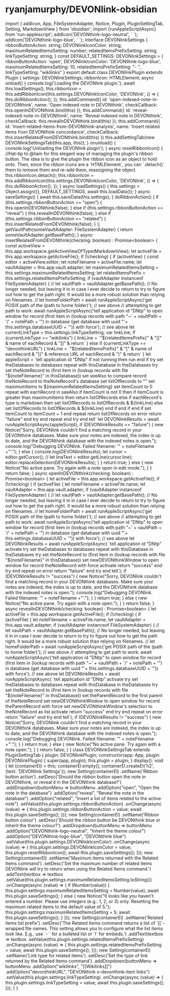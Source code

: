 # ryanjamurphy/DEVONlink-obsidian

 import { addIcon, App, FileSystemAdapter, Notice, Plugin, PluginSettingTab, Setting, MarkdownView } from 'obsidian'; import {runAppleScriptAsync} from 'run-applescript'; addIcon\('DEVONthink-logo-neutral', \`  \`\); addIcon\('DEVONthink-logo-blue', \`  \`\); interface DEVONlinkSettings { ribbonButtonAction: string; DEVONlinkIconColor: string; maximumRelatedItemsSetting: number; relatedItemsPrefixSetting: string; linkTypeSetting: string; } const DEFAULT\_SETTINGS: DEVONlinkSettings = { ribbonButtonAction: 'open', DEVONlinkIconColor: 'DEVONthink-logo-blue', maximumRelatedItemsSetting: 10, relatedItemsPrefixSetting: "- ", linkTypeSetting: "wikilinks" } export default class DEVONlinkPlugin extends Plugin { settings: DEVONlinkSettings; ribbonIcon: HTMLElement; async onload\(\) { console.log\('Loading the DEVONlink plugin.'\); await this.loadSettings\(\); this.ribbonIcon = this.addRibbonIcon\(this.settings.DEVONlinkIconColor, 'DEVONlink', \(\) =&gt; { this.doRibbonAction\(\); }\); this.addCommand\({ id: 'open-indexed-note-in-DEVONthink', name: 'Open indexed note in DEVONthink', checkCallback: this.openInDEVONthink.bind\(this\) }\); this.addCommand\({ id: 'reveal-indexed-note-in-DEVONthink', name: 'Reveal indexed note in DEVONthink', checkCallback: this.revealInDEVONthink.bind\(this\) }\); this.addCommand\({ id: 'insert-related-items-from-DEVONthink-analysis', name: 'Insert related items from DEVONthink concordance', checkCallback: this.insertRelatedFromDEVONthink.bind\(this\) }\) this.addSettingTab\(new DEVONlinkSettingsTab\(this.app, this\)\); } onunload\(\) { console.log\('Unloading the DEVONlink plugin'\); } async resetRibbonIcon\(\) { //Hat-tip to @liam for this elegant way of managing the plugin's ribbon button. The idea is to give the plugin the ribbon icon as an object to hold onto. Then, since the ribbon icons are a \`HTMLElement\`, you can \`.detach\(\)\` them to remove them and re-add them, reassigning the object. this.ribbonIcon.detach\(\); this.ribbonIcon = this.addRibbonIcon\(this.settings.DEVONlinkIconColor, 'DEVONlink', \(\) =&gt; { this.doRibbonAction\(\); }\); } async loadSettings\(\) { this.settings = Object.assign\({}, DEFAULT\_SETTINGS, await this.loadData\(\)\); } async saveSettings\(\) { await this.saveData\(this.settings\); } doRibbonAction\(\) { if \(this.settings.ribbonButtonAction == "open"\) { this.openInDEVONthink\(false\); } else if \(this.settings.ribbonButtonAction == "reveal"\) { this.revealInDEVONthink\(false\); } else if \(this.settings.ribbonButtonAction == "related"\) { this.insertRelatedFromDEVONthink\(false\); } }; getVaultPath\(someVaultAdapter: FileSystemAdapter\) { return someVaultAdapter.getBasePath\(\); } async insertRelatedFromDEVONthink\(checking: boolean\) : Promise&lt;boolean&gt; { const activeView = this.app.workspace.getActiveViewOfType\(MarkdownView\); let activeFile = this.app.workspace.getActiveFile\(\); if \(!checking\) { if \(activeView\) { const editor = activeView.editor; let noteFilename = activeFile.name; let vaultAdapter = this.app.vault.adapter; let maximumRelatedItemsSetting = this.settings.maximumRelatedItemsSetting; let relatedItemsPrefix = this.settings.relatedItemsPrefixSetting; if \(vaultAdapter instanceof FileSystemAdapter\) { // let vaultPath = vaultAdapter.getBasePath\(\); // No longer needed, but leaving it in in case I ever decide to return to try to figure out how to get the path right. It would be a more robust solution than relying on filenames. // let homeFolderPath = await runAppleScriptAsync\('get POSIX path of the \(path to home folder\)'\); // see above // attempting to get path to work: await runAppleScriptAsync\('tell application id "DNtp" to open window for record \(first item in \(lookup records with path "~' + vaultPath + '/' + notePath + '"\) in database \(get database with uuid "'+ this.settings.databaseUUID + '"\)\) with force'\); // see above let currentLinkType = this.settings.linkTypeSetting; var linkLine; if \(currentLinkType == "wikilinks"\) { linkLine = \`"${relatedItemsPrefix}" & "\[\[" & name of eachRecord & "\]\]" & return\` } else if \(currentLinkType == "devonthinkURL"\) { linkLine = \`"${relatedItemsPrefix}" & "\[" & name of eachRecord & "\]\(" & reference URL of eachRecord & "\)" & return\` } let appleScript = \`tell application id "DNtp" if not running then run end if try set theDatabases to databases repeat with thisDatabase in theDatabases try set theNoteRecord to \(first item in \(lookup records with file "${noteFilename}" in thisDatabase\)\) set seeAlso to compare record theNoteRecord to theNoteRecord's database set listOfRecords to "" set maximumItems to ${maximumRelatedItemsSetting} set itemCount to 0 repeat with eachRecord in seeAlso if itemCount is not 0 then if itemCount is greater than maximumItems then return listOfRecords else if eachRecord's type is markdown then set listOfRecords to listOfRecords & ${linkLine} else set listOfRecords to listOfRecords & ${linkLine} end if end if end if set itemCount to itemCount + 1 end repeat return listOfRecords on error return "failure" end try end repeat end try end tell\` let DEVONlinkResults = await runAppleScriptAsync\(appleScript\); if \(DEVONlinkResults == "failure"\) { new Notice\("Sorry, DEVONlink couldn't find a matching record in your DEVONthink databases. Make sure your notes are indexed, the index is up to date, and the DEVONthink database with the indexed notes is open."\); console.log\("Debugging DEVONlink. Failed filename: '" + noteFilename +"'."\); } else { console.log\(DEVONlinkResults\); let cursor = editor.getCursor\(\); // let lineText = editor.getLine\(cursor.line\); editor.replaceSelection\(DEVONlinkResults\); } } return true; } else { new Notice\("No active pane. Try again with a note open in edit mode."\); } } return false; } async openInDEVONthink\(checking: boolean\) : Promise&lt;boolean&gt; { let activeFile = this.app.workspace.getActiveFile\(\); if \(!checking\) { if \(activeFile\) { let noteFilename = activeFile.name; let vaultAdapter = this.app.vault.adapter; if \(vaultAdapter instanceof FileSystemAdapter\) { // let vaultPath = vaultAdapter.getBasePath\(\); // No longer needed, but leaving it in in case I ever decide to return to try to figure out how to get the path right. It would be a more robust solution than relying on filenames. // let homeFolderPath = await runAppleScriptAsync\('get POSIX path of the \(path to home folder\)'\); // see above // attempting to get path to work: await runAppleScriptAsync\('tell application id "DNtp" to open window for record \(first item in \(lookup records with path "~' + vaultPath + '/' + notePath + '"\) in database \(get database with uuid "'+ this.settings.databaseUUID + '"\)\) with force'\); // see above let DEVONlinkResults = await runAppleScriptAsync\( \`tell application id "DNtp" activate try set theDatabases to databases repeat with thisDatabase in theDatabases try set theNoteRecord to \(first item in \(lookup records with file "${noteFilename}" in thisDatabase\)\) set newDEVONthinkWindow to open window for record theNoteRecord with force activate return "success" end try end repeat on error return "failure" end try end tell\`\); if \(DEVONlinkResults != "success"\) { new Notice\("Sorry, DEVONlink couldn't find a matching record in your DEVONthink databases. Make sure your notes are indexed, the index is up to date, and the DEVONthink database with the indexed notes is open."\); console.log\("Debugging DEVONlink. Failed filename: '" + noteFilename +"'."\); } } return true; } else { new Notice\("No active pane. Try again with a note open."\); } } return false; } async revealInDEVONthink\(checking: boolean\) : Promise&lt;boolean&gt; { let activeFile = this.app.workspace.getActiveFile\(\); if \(!checking\) { if \(activeFile\) { let noteFilename = activeFile.name; let vaultAdapter = this.app.vault.adapter; if \(vaultAdapter instanceof FileSystemAdapter\) { // let vaultPath = vaultAdapter.getBasePath\(\); // No longer needed, but leaving it in in case I ever decide to return to try to figure out how to get the path right. It would be a more robust solution than relying on filenames. // let homeFolderPath = await runAppleScriptAsync\('get POSIX path of the \(path to home folder\)'\); // see above // attempting to get path to work: await runAppleScriptAsync\('tell application id "DNtp" to open window for record \(first item in \(lookup records with path "~' + vaultPath + '/' + notePath + '"\) in database \(get database with uuid "'+ this.settings.databaseUUID + '"\)\) with force'\); // see above let DEVONlinkResults = await runAppleScriptAsync\( \`tell application id "DNtp" activate try set theDatabases to databases repeat with thisDatabase in theDatabases try set theNoteRecord to \(first item in \(lookup records with file "${noteFilename}" in thisDatabase\)\) set theParentRecord to the first parent of theNoteRecord set newDEVONthinkWindow to open window for record theParentRecord with force set newDEVONthinkWindow's selection to theNoteRecord as list activate return "success" end try end repeat on error return "failure" end try end tell\`\); if \(DEVONlinkResults != "success"\) { new Notice\("Sorry, DEVONlink couldn't find a matching record in your DEVONthink databases. Make sure your notes are indexed, the index is up to date, and the DEVONthink database with the indexed notes is open."\); console.log\("Debugging DEVONlink. Failed filename: '" + noteFilename +"'."\); } } return true; } else { new Notice\("No active pane. Try again with a note open."\); } } return false; } } class DEVONlinkSettingsTab extends PluginSettingTab { plugin: DEVONlinkPlugin; constructor\(app: App, plugin: DEVONlinkPlugin\) { super\(app, plugin\); this.plugin = plugin; } display\(\): void { let {containerEl} = this; containerEl.empty\(\); containerEl.createEl\('h2', {text: 'DEVONlink Settings'}\); new Setting\(containerEl\) .setName\('Ribbon button action'\) .setDesc\('Should the ribbon button open the note in DEVONthink, or reveal it in the DEVONthink database?'\) .addDropdown\(buttonMenu =&gt; buttonMenu .addOption\("open", "Open the note in the database"\) .addOption\("reveal", "Reveal the note in the database"\) .addOption\("related", "Insert a list of items related to the active note"\) .setValue\(this.plugin.settings.ribbonButtonAction\) .onChange\(async \(value\) =&gt; { this.plugin.settings.ribbonButtonAction = value; await this.plugin.saveSettings\(\); }\)\); new Setting\(containerEl\) .setName\('Ribbon button colour'\) .setDesc\('Should the ribbon button be DEVONthink blue or inherit the theme colour?'\) .addDropdown\(buttonMenu =&gt; buttonMenu .addOption\("DEVONthink-logo-neutral", "Inherit the theme colour"\) .addOption\("DEVONthink-logo-blue", "DEVONthink blue"\) .setValue\(this.plugin.settings.DEVONlinkIconColor\) .onChange\(async \(value\) =&gt; { this.plugin.settings.DEVONlinkIconColor = value; this.plugin.resetRibbonIcon\(\); await this.plugin.saveSettings\(\); }\)\); new Setting\(containerEl\) .setName\('Maximum items returned with the Related Items command'\) .setDesc\('Set the maximum number of related items DEVONlink will try to return when using the Related Items command.'\) .addText\(textbox =&gt; textbox .setValue\(this.plugin.settings.maximumRelatedItemsSetting.toString\(\)\) .onChange\(async \(value\) =&gt; { if \(Number\(value\)\) { this.plugin.settings.maximumRelatedItemsSetting = Number\(value\); await this.plugin.saveSettings\(\); } else { new Notice\("It looks like you haven't entered a number. Please use integers \(e.g.: 1, 2, or 3\) only. Resetting the maximum related items to the default value of 5."\); this.plugin.settings.maximumRelatedItemsSetting = 5; await this.plugin.saveSettings\(\); } }\)\); new Setting\(containerEl\) .setName\('Related items list prefix'\) .setDesc\('The Related Items command returns a list of \`\[\[\`-wrapped file names. This setting allows you to configure what the list items look like. E.g., use \`- \` for a bulleted list or \`!\` for embeds.'\) .addText\(textbox =&gt; textbox .setValue\(this.plugin.settings.relatedItemsPrefixSetting\) .onChange\(async \(value\) =&gt; { this.plugin.settings.relatedItemsPrefixSetting = value; await this.plugin.saveSettings\(\); }\)\); new Setting\(containerEl\) .setName\('Link type for related items'\) .setDesc\('Set the type of link returned by the Related Items command'\) .addDropdown\(buttonMenu =&gt; buttonMenu .addOption\("wikilinks", "\[\[Wikilinks\]\]"\) .addOption\("devonthinkURL", "DEVONthink x-devonthink-item links"\) .setValue\(this.plugin.settings.linkTypeSetting\) .onChange\(async \(value\) =&gt; { this.plugin.settings.linkTypeSetting = value; await this.plugin.saveSettings\(\); }\)\); } }

